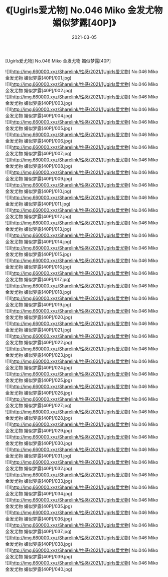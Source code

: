 ﻿---
layout: post
title:  《[Ugirls爱尤物] No.046 Miko 金发尤物 媚似梦露[40P]》
date:   2021-03-05
img: http://img.660000.xyz/Sharelink/性感/2021/[Ugirls爱尤物] No.046 Miko 金发尤物 媚似梦露[40P]/000.jpg
categories: [美女, 清纯, 唯美]
---

[Ugirls爱尤物] No.046 Miko 金发尤物 媚似梦露[40P]

  ![](http://img.660000.xyz/Sharelink/性感/2021/[Ugirls爱尤物] No.046 Miko 金发尤物 媚似梦露[40P]/001.jpg) <br> ![](http://img.660000.xyz/Sharelink/性感/2021/[Ugirls爱尤物] No.046 Miko 金发尤物 媚似梦露[40P]/002.jpg) <br> ![](http://img.660000.xyz/Sharelink/性感/2021/[Ugirls爱尤物] No.046 Miko 金发尤物 媚似梦露[40P]/003.jpg) <br> ![](http://img.660000.xyz/Sharelink/性感/2021/[Ugirls爱尤物] No.046 Miko 金发尤物 媚似梦露[40P]/004.jpg) <br> ![](http://img.660000.xyz/Sharelink/性感/2021/[Ugirls爱尤物] No.046 Miko 金发尤物 媚似梦露[40P]/005.jpg) <br> ![](http://img.660000.xyz/Sharelink/性感/2021/[Ugirls爱尤物] No.046 Miko 金发尤物 媚似梦露[40P]/006.jpg) <br> ![](http://img.660000.xyz/Sharelink/性感/2021/[Ugirls爱尤物] No.046 Miko 金发尤物 媚似梦露[40P]/007.jpg) <br> ![](http://img.660000.xyz/Sharelink/性感/2021/[Ugirls爱尤物] No.046 Miko 金发尤物 媚似梦露[40P]/008.jpg) <br> ![](http://img.660000.xyz/Sharelink/性感/2021/[Ugirls爱尤物] No.046 Miko 金发尤物 媚似梦露[40P]/009.jpg) <br> ![](http://img.660000.xyz/Sharelink/性感/2021/[Ugirls爱尤物] No.046 Miko 金发尤物 媚似梦露[40P]/010.jpg) <br> ![](http://img.660000.xyz/Sharelink/性感/2021/[Ugirls爱尤物] No.046 Miko 金发尤物 媚似梦露[40P]/011.jpg) <br> ![](http://img.660000.xyz/Sharelink/性感/2021/[Ugirls爱尤物] No.046 Miko 金发尤物 媚似梦露[40P]/012.jpg) <br> ![](http://img.660000.xyz/Sharelink/性感/2021/[Ugirls爱尤物] No.046 Miko 金发尤物 媚似梦露[40P]/013.jpg) <br> ![](http://img.660000.xyz/Sharelink/性感/2021/[Ugirls爱尤物] No.046 Miko 金发尤物 媚似梦露[40P]/014.jpg) <br> ![](http://img.660000.xyz/Sharelink/性感/2021/[Ugirls爱尤物] No.046 Miko 金发尤物 媚似梦露[40P]/015.jpg) <br> ![](http://img.660000.xyz/Sharelink/性感/2021/[Ugirls爱尤物] No.046 Miko 金发尤物 媚似梦露[40P]/016.jpg) <br> ![](http://img.660000.xyz/Sharelink/性感/2021/[Ugirls爱尤物] No.046 Miko 金发尤物 媚似梦露[40P]/017.jpg) <br> ![](http://img.660000.xyz/Sharelink/性感/2021/[Ugirls爱尤物] No.046 Miko 金发尤物 媚似梦露[40P]/018.jpg) <br> ![](http://img.660000.xyz/Sharelink/性感/2021/[Ugirls爱尤物] No.046 Miko 金发尤物 媚似梦露[40P]/019.jpg) <br> ![](http://img.660000.xyz/Sharelink/性感/2021/[Ugirls爱尤物] No.046 Miko 金发尤物 媚似梦露[40P]/020.jpg) <br> ![](http://img.660000.xyz/Sharelink/性感/2021/[Ugirls爱尤物] No.046 Miko 金发尤物 媚似梦露[40P]/021.jpg) <br> ![](http://img.660000.xyz/Sharelink/性感/2021/[Ugirls爱尤物] No.046 Miko 金发尤物 媚似梦露[40P]/022.jpg) <br> ![](http://img.660000.xyz/Sharelink/性感/2021/[Ugirls爱尤物] No.046 Miko 金发尤物 媚似梦露[40P]/023.jpg) <br> ![](http://img.660000.xyz/Sharelink/性感/2021/[Ugirls爱尤物] No.046 Miko 金发尤物 媚似梦露[40P]/024.jpg) <br> ![](http://img.660000.xyz/Sharelink/性感/2021/[Ugirls爱尤物] No.046 Miko 金发尤物 媚似梦露[40P]/025.jpg) <br> ![](http://img.660000.xyz/Sharelink/性感/2021/[Ugirls爱尤物] No.046 Miko 金发尤物 媚似梦露[40P]/026.jpg) <br> ![](http://img.660000.xyz/Sharelink/性感/2021/[Ugirls爱尤物] No.046 Miko 金发尤物 媚似梦露[40P]/027.jpg) <br> ![](http://img.660000.xyz/Sharelink/性感/2021/[Ugirls爱尤物] No.046 Miko 金发尤物 媚似梦露[40P]/028.jpg) <br> ![](http://img.660000.xyz/Sharelink/性感/2021/[Ugirls爱尤物] No.046 Miko 金发尤物 媚似梦露[40P]/029.jpg) <br> ![](http://img.660000.xyz/Sharelink/性感/2021/[Ugirls爱尤物] No.046 Miko 金发尤物 媚似梦露[40P]/030.jpg) <br> ![](http://img.660000.xyz/Sharelink/性感/2021/[Ugirls爱尤物] No.046 Miko 金发尤物 媚似梦露[40P]/031.jpg) <br> ![](http://img.660000.xyz/Sharelink/性感/2021/[Ugirls爱尤物] No.046 Miko 金发尤物 媚似梦露[40P]/032.jpg) <br> ![](http://img.660000.xyz/Sharelink/性感/2021/[Ugirls爱尤物] No.046 Miko 金发尤物 媚似梦露[40P]/033.jpg) <br> ![](http://img.660000.xyz/Sharelink/性感/2021/[Ugirls爱尤物] No.046 Miko 金发尤物 媚似梦露[40P]/034.jpg) <br> ![](http://img.660000.xyz/Sharelink/性感/2021/[Ugirls爱尤物] No.046 Miko 金发尤物 媚似梦露[40P]/035.jpg) <br> ![](http://img.660000.xyz/Sharelink/性感/2021/[Ugirls爱尤物] No.046 Miko 金发尤物 媚似梦露[40P]/036.jpg) <br> ![](http://img.660000.xyz/Sharelink/性感/2021/[Ugirls爱尤物] No.046 Miko 金发尤物 媚似梦露[40P]/037.jpg) <br> ![](http://img.660000.xyz/Sharelink/性感/2021/[Ugirls爱尤物] No.046 Miko 金发尤物 媚似梦露[40P]/038.jpg) <br> ![](http://img.660000.xyz/Sharelink/性感/2021/[Ugirls爱尤物] No.046 Miko 金发尤物 媚似梦露[40P]/039.jpg) <br> ![](http://img.660000.xyz/Sharelink/性感/2021/[Ugirls爱尤物] No.046 Miko 金发尤物 媚似梦露[40P]/040.jpg) <br>